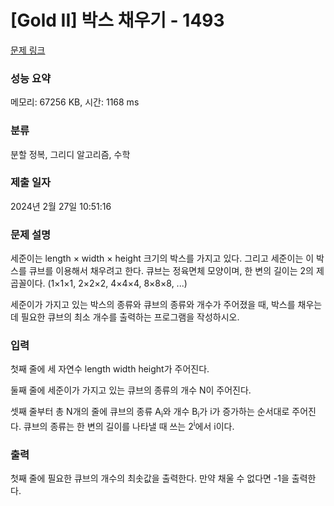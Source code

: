 # [Gold II] 박스 채우기 - 1493 

[문제 링크](https://www.acmicpc.net/problem/1493) 

### 성능 요약

메모리: 67256 KB, 시간: 1168 ms

### 분류

분할 정복, 그리디 알고리즘, 수학

### 제출 일자

2024년 2월 27일 10:51:16

### 문제 설명

<p>세준이는 length × width × height 크기의 박스를 가지고 있다. 그리고 세준이는 이 박스를 큐브를 이용해서 채우려고 한다. 큐브는 정육면체 모양이며, 한 변의 길이는 2의 제곱꼴이다. (1×1×1, 2×2×2, 4×4×4, 8×8×8, ...)</p>

<p>세준이가 가지고 있는 박스의 종류와 큐브의 종류와 개수가 주어졌을 때, 박스를 채우는데 필요한 큐브의 최소 개수를 출력하는 프로그램을 작성하시오.</p>

### 입력 

 <p>첫째 줄에 세 자연수 length width height가 주어진다.</p>

<p>둘째 줄에 세준이가 가지고 있는 큐브의 종류의 개수 N이 주어진다.</p>

<p>셋째 줄부터 총 N개의 줄에 큐브의 종류 A<sub>i</sub>와 개수 B<sub>i</sub>가 i가 증가하는 순서대로 주어진다. 큐브의 종류는 한 변의 길이를 나타낼 때 쓰는 2<sup>i</sup>에서 i이다.</p>

### 출력 

 <p>첫째 줄에 필요한 큐브의 개수의 최솟값을 출력한다. 만약 채울 수 없다면 -1을 출력한다.</p>

